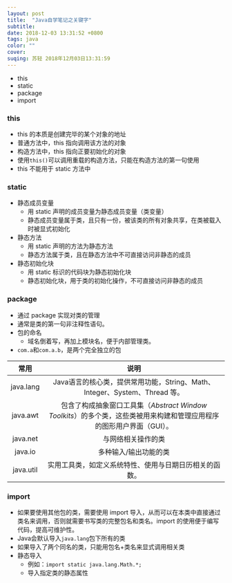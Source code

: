 ```yaml
---
layout: post
title:  "Java自学笔记之关键字"
subtitle:
date: 2018-12-03 13:31:52 +0800
tags: java
color: ""
cover:
suqing: 苏轻 2018年12月03日13:31:59
---
```


- this
- static
- package
- import

### this

- this 的本质是创建完毕的某个对象的地址
- 普通方法中，this 指向调用该方法的对象
- 构造方法中，this 指向正要初始化的对象
- 使用`this()`可以调用重载的构造方法，只能在构造方法的第一句使用
- this 不能用于 static 方法中


### static

- 静态成员变量
  - 用 static 声明的成员变量为静态成员变量（类变量）
  - 静态成员变量属于类，且只有一份，被该类的所有对象共享，在类被载入时被显式初始化
- 静态方法
  - 用 static 声明的方法为静态方法
  - 静态方法属于类，且在静态方法中不可直接访问非静态的成员
- 静态初始化块
  - 用 static 标识的代码块为静态初始化块
  - 静态初始化块，用于类的初始化操作，不可直接访问非静态的成员

### package

- 通过 package 实现对类的管理
- 通常是类的第一句非注释性语句。
- 包的命名
  - 域名倒着写，再加上模块名，便于内部管理类。
- `com.a`和`com.a.b`，是两个完全独立的包

|常用|说明|
|:-:|:-:|
|java.lang|Java语言的核心类，提供常用功能，String、Math、Integer、System、Thread 等。|
|java.awt|包含了构成抽象窗口工具集（*Abstract Window Toolkits*）的多个类，这些类被用来构建和管理应用程序的图形用户界面（GUI）。|
|java.net|与网络相关操作的类|
|java.io|多种输入/输出功能的类|
|java.util|实用工具类，如定义系统特性、使用与日期日历相关的函数。|

### import

- 如果要使用其他包的类，需要使用 import 导入，从而可以在本类中直接通过类名来调用，否则就需要书写类的完整包名和类名。import 的使用便于编写代码，提高可维护性。
- Java会默认导入`java.lang`包下所有的类
- 如果导入了两个同名的类，只能用包名+类名来显式调用相关类
- 静态导入
  - 例如：`import static java.lang.Math.*;`
  - 导入指定类的静态属性










